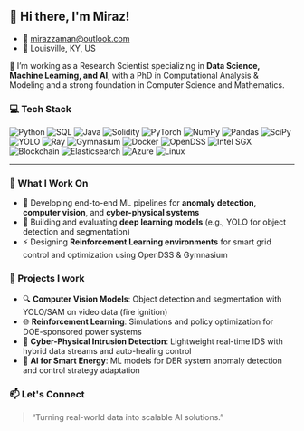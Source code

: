 ## 👋 Hi there, I'm Miraz!
- 📧 mirazzaman@outlook.com
- 📍 Louisville, KY, US


🎯 I’m working as a Research Scientist specializing in **Data Science, Machine Learning, and AI**, with a PhD in Computational Analysis & Modeling and a strong foundation in Computer Science and Mathematics.

### 💻 Tech Stack

![Python](https://img.shields.io/badge/Code-Python-informational?style=flat&logo=python&color=3776AB)
![SQL](https://img.shields.io/badge/Code-SQL-informational?style=flat&logo=mysql&color=4479A1)
![Java](https://img.shields.io/badge/Code-Java-informational?style=flat&logo=java&color=007396)
![Solidity](https://img.shields.io/badge/Code-Solidity-informational?style=flat&logo=solidity&color=363636)
![PyTorch](https://img.shields.io/badge/Library-PyTorch-informational?style=flat&logo=pytorch&color=EE4C2C)
![NumPy](https://img.shields.io/badge/Library-NumPy-informational?style=flat&logo=numpy&color=013243)
![Pandas](https://img.shields.io/badge/Library-Pandas-informational?style=flat&logo=pandas&color=150458)
![SciPy](https://img.shields.io/badge/Library-SciPy-informational?style=flat&logo=scipy&color=8CAAE6)
![YOLO](https://img.shields.io/badge/CV-YOLO-informational?style=flat&color=FFBB00)
![Ray](https://img.shields.io/badge/Distributed-Ray-informational?style=flat&color=007FFF)
![Gymnasium](https://img.shields.io/badge/ReinforcementLearning-Gymnasium-informational?style=flat&color=DD6B20)
![Docker](https://img.shields.io/badge/Tool-Docker-informational?style=flat&logo=docker&color=2496ED)
![OpenDSS](https://img.shields.io/badge/Tool-OpenDSS-informational?style=flat&color=00599C)
![Intel SGX](https://img.shields.io/badge/Security-Intel%20SGX-informational?style=flat&color=0071C5)
![Blockchain](https://img.shields.io/badge/Tech-Blockchain-informational?style=flat&logo=blockchaindotcom&color=121D33)
![Elasticsearch](https://img.shields.io/badge/Database-Elasticsearch-informational?style=flat&logo=elasticsearch&color=005571)
![Azure](https://img.shields.io/badge/Cloud-Microsoft%20Azure-informational?style=flat&logo=microsoft-azure&color=0078D4)
![Linux](https://img.shields.io/badge/System-Linux-informational?style=flat&logo=linux&color=FCC624)

---

### 🔬 What I Work On
- 🔭 Developing end-to-end ML pipelines for **anomaly detection, computer vision**, and **cyber-physical systems**
- 🤖 Building and evaluating **deep learning models** (e.g., YOLO for object detection and segmentation)
- ⚡ Designing **Reinforcement Learning environments** for smart grid control and optimization using OpenDSS & Gymnasium

### 🚀 Projects I work
- 🔍 **Computer Vision Models**: Object detection and segmentation with YOLO/SAM on video data (fire ignition)
- 🌐 **Reinforcement Learning**: Simulations and policy optimization for DOE-sponsored power systems
- 🔐 **Cyber-Physical Intrusion Detection**: Lightweight real-time IDS with hybrid data streams and auto-healing control
- 🧠 **AI for Smart Energy**: ML models for DER system anomaly detection and control strategy adaptation

### 📫 Let's Connect

> “Turning real-world data into scalable AI solutions.”


<!--
**zamanmiraz/zamanmiraz** is a ✨ _special_ ✨ repository because its `README.md` (this file) appears on your GitHub profile.

Here are some ideas to get you started:

- 🔭 I’m currently working on ...
- 🌱 I’m currently learning ...
- 👯 I’m looking to collaborate on ...
- 🤔 I’m looking for help with ...
- 💬 Ask me about ...
- 📫 How to reach me: ...
- 😄 Pronouns: ...
- ⚡ Fun fact: ...
-->
